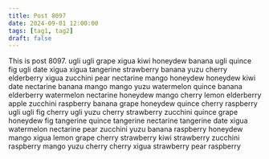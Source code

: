 ```yaml
---
title: Post 8097
date: 2024-09-01 12:00:00
tags: [tag1, tag2]
draft: false
---
```

This is post 8097.
ugli
ugli
grape
xigua
kiwi
honeydew
banana
ugli
quince
fig
ugli
date
xigua
xigua
tangerine
strawberry
banana
yuzu
cherry
elderberry
xigua
zucchini
pear
nectarine
mango
honeydew
honeydew
kiwi
date
nectarine
banana
mango
mango
yuzu
watermelon
quince
banana
elderberry
watermelon
nectarine
honeydew
mango
cherry
lemon
elderberry
apple
zucchini
raspberry
banana
grape
honeydew
quince
cherry
raspberry
ugli
ugli
fig
cherry
ugli
yuzu
cherry
strawberry
zucchini
quince
grape
honeydew
fig
tangerine
quince
tangerine
nectarine
tangerine
date
xigua
watermelon
nectarine
pear
zucchini
yuzu
banana
raspberry
honeydew
mango
xigua
lemon
grape
cherry
strawberry
kiwi
strawberry
zucchini
raspberry
mango
yuzu
cherry
cherry
xigua
strawberry
pear
raspberry
